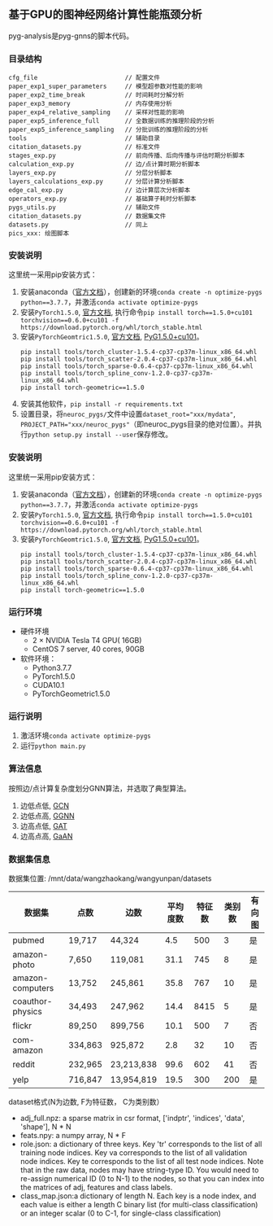 ## 基于GPU的图神经网络计算性能瓶颈分析

pyg-analysis是pyg-gnns的脚本代码。

### 目录结构

```
cfg_file                        // 配置文件
paper_exp1_super_parameters     // 模型超参数对性能的影响
paper_exp2_time_break           // 时间耗时分解分析
paper_exp3_memory               // 内存使用分析
paper_exp4_relative_sampling    // 采样对性能的影响
paper_exp5_inference_full       // 全数据训练的推理阶段的分析
paper_exp5_inference_sampling   // 分批训练的推理阶段的分析
tools                           // 辅助目录
citation_datasets.py            // 标准文件
stages_exp.py                   // 前向传播、后向传播与评估时期分析脚本
calculation_exp.py              // 边/点计算时期分析脚本
layers_exp.py                   // 分层分析脚本
layers_calculations_exp.py      // 分层计算分析脚本
edge_cal_exp.py                 // 边计算层次分析脚本
operators_exp.py                // 基础算子耗时分析脚本
pygs_utils.py                   // 辅助文件
citation_datasets.py            // 数据集文件
datasets.py                     // 同上
pics_xxx: 绘图脚本
```

### 安装说明

这里统一采用pip安装方式：
1. 安装anaconda（[官方文档](https://docs.anaconda.com/anaconda/install/index.html)），创建新的环境`conda create -n optimize-pygs python==3.7.7`，并激活`conda activate optimize-pygs`
2. 安装`PyTorch1.5.0`, [官方文档](https://pytorch.org/), 执行命令`pip install torch==1.5.0+cu101 torchvision==0.6.0+cu101 -f https://download.pytorch.org/whl/torch_stable.html`
3. 安装`PyTorchGeomtric1.5.0`, [官方文档](https://pytorch-geometric.readthedocs.io/en/latest/notes/installation.html), [PyG1.5.0+cu101](https://pytorch-geometric.com/whl/torch-1.5.0+cu101.html)。
    ```
    pip install tools/torch_cluster-1.5.4-cp37-cp37m-linux_x86_64.whl
    pip install tools/torch_scatter-2.0.4-cp37-cp37m-linux_x86_64.whl
    pip install tools/torch_sparse-0.6.4-cp37-cp37m-linux_x86_64.whl
    pip install tools/torch_spline_conv-1.2.0-cp37-cp37m-linux_x86_64.whl
    pip install torch-geometric==1.5.0
    ```
4. 安装其他软件，`pip install -r requirements.txt`
5. 设置目录，将`neuroc_pygs/`文件中设置`dataset_root="xxx/mydata"`, `PROJECT_PATH="xxx/neuroc_pygs"`（即neuroc_pygs目录的绝对位置）。并执行`python setup.py install --user`保存修改。

### 安装说明

这里统一采用pip安装方式：
1. 安装anaconda（[官方文档](https://docs.anaconda.com/anaconda/install/index.html)），创建新的环境`conda create -n optimize-pygs python==3.7.7`，并激活`conda activate optimize-pygs`
2. 安装`PyTorch1.5.0`, [官方文档](https://pytorch.org/), 执行命令`pip install torch==1.5.0+cu101 torchvision==0.6.0+cu101 -f https://download.pytorch.org/whl/torch_stable.html`
3. 安装`PyTorchGeomtric1.5.0`, [官方文档](https://pytorch-geometric.readthedocs.io/en/latest/notes/installation.html), [PyG1.5.0+cu101](https://pytorch-geometric.com/whl/torch-1.5.0+cu101.html)。
    ```
    pip install tools/torch_cluster-1.5.4-cp37-cp37m-linux_x86_64.whl
    pip install tools/torch_scatter-2.0.4-cp37-cp37m-linux_x86_64.whl
    pip install tools/torch_sparse-0.6.4-cp37-cp37m-linux_x86_64.whl
    pip install tools/torch_spline_conv-1.2.0-cp37-cp37m-linux_x86_64.whl
    pip install torch-geometric==1.5.0
    ```

### 运行环境

- 硬件环境
    - 2 × NVIDIA Tesla T4 GPU( 16GB)
    - CentOS 7 server, 40 cores, 90GB
- 软件环境：
    - Python3.7.7
    - PyTorch1.5.0
    - CUDA10.1
    - PyTorchGeometric1.5.0

### 运行说明

1. 激活环境`conda activate optimize-pygs`
2. 运行`python main.py`

### 算法信息

按照边/点计算复杂度划分GNN算法，并选取了典型算法。
1. 边低点低, [GCN](https://github.com/tkipf/gcn)
2. 边低点高, [GGNN](https://github.com/yujiali/ggnn)
3. 边高点低, [GAT](https://github.com/PetarV-/GAT)
4. 边高点高, [GaAN](https://github.com/jennyzhang0215/GaAN)

### 数据集信息

数据集位置: /mnt/data/wangzhaokang/wangyunpan/datasets

| 数据集 | 点数 | 边数 | 平均度数 | 特征数 | 类别数 | 有向图 |
| --- | --- | --- | --- | --- | --- | --- |
| pubmed | 19,717 | 44,324 | 4.5 | 500 | 3 | 是 |
| amazon-photo | 7,650 | 119,081 | 31.1 | 745 | 8 | 是 |
| amazon-computers | 13,752 | 245,861 | 35.8 | 767 | 10 | 是 |
| coauthor-physics | 34,493 | 247,962 | 14.4 | 8415 | 5 | 是 |
| flickr | 89,250 | 899,756 | 10.1 | 500 | 7 | 否 |
| com-amazon | 334,863 | 925,872 | 2.8 | 32 | 10 | 否 |
| reddit | 232,965 | 23,213,838 | 99.6 | 602 | 41 | 否 |
| yelp | 716,847 | 13,954,819 | 19.5 | 300 | 200 | 是 |
    
dataset格式(N为边数, F为特征数， C为类别数）
- adj_full.npz: a sparse matrix in csr format, ['indptr', 'indices', 'data', 'shape'], N * N
- feats.npy: a numpy array, N * F
- role.json: a dictionary of three keys. Key 'tr' corresponds to the list of all training node indices. Key va corresponds to the list of all validation node indices. Key te corresponds to the list of all test node indices. Note that in the raw data, nodes may have string-type ID. You would need to re-assign numerical ID (0 to N-1) to the nodes, so that you can index into the matrices of adj, features and class labels.
- class_map.json:a dictionary of length N. Each key is a node index, and each value is either a length C binary list (for multi-class classification) or an integer scalar (0 to C-1, for single-class classification)


